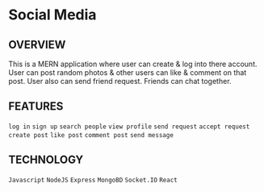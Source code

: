 # Social Media

## OVERVIEW

This is a MERN application where user can create & log into there account. User can post random photos & other users can like & comment on that post.
User also can send friend request. Friends can chat together.

## FEATURES

`log in` `sign up` `search people` `view profile` `send request` `accept request` `create post` `like post` `comment post` `send message`

## TECHNOLOGY

`Javascript` `NodeJS` `Express` `MongoBD` `Socket.IO` `React`

